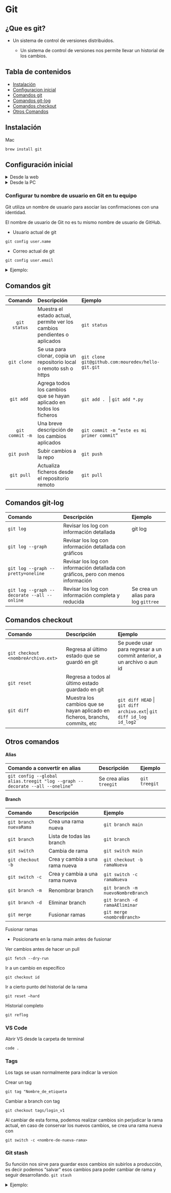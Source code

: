 # Git

## ¿Que es git?

- Un sistema de control de versiones distribuidos.

  - Un sistema de control de versiones nos permite llevar un historial de los cambios.
## Tabla de contenidos

- [Instalación](#instalación)
- [Configuracion inicial](#configuración-inicial)
- [Comandos git](#comandos-git)
- [Comandos git-log](#comandos-git-log)
- [Comandos checkout](#comandos-checkout)
- [Otros Comandos](#otros-comandos)


## Instalación 

Mac
```
brew install git
```

## Configuración inicial

<details>
  <summary>Desde la web</summary>
  
1. Crear un repositorio en github  `/mirepo`
  
2. Crear e ingresar en la carpeta de nuestro proyecto en nuestro equipo
  
3. Abrir una terminal desde la ubicación de la carpeta
  
4. Copiar y ejecutar el enlace generado de github en nuestra terminal
```
git remote add origin https://github.com/yorbimv/mirepo.git 
```

  * Si solicita credenciales, ingresarlas

    - Usuario: tuUsuario
    - Password: token
        - [`https://github.com/settings/tokens`](https://github.com/settings/tokens)
5. En la terminal nos aparece una rama llamada master
  * Se recomienda crear una rama main y empezar a trabajar desde ahi.
</details>

<details>
<summary>Desde la PC</summary>
  
1. Crear una carpeta con el nombre similar al del repositorio
   *  
   ```
   mkdir mirepo
   ```
  
2. Ingresar a la carpeta creada
   * Ejecutar
      * 
      ```
      git init
      ```
   * Se crean los archivos necesarios para poder sincronizarse con nuestro repositorio  
  
3. Desde github, crear una repo
  
4. Ejecutar los comandos como indican las instrucciones de github para asociar la repo con nuestra carpeta en nuestro equipo.

</details>

### Configurar tu nombre de usuario en Git en tu equipo
Git utiliza un nombre de usuario para asociar las confirmaciones con una identidad.

El nombre de usuario de Git no es tu mismo nombre de usuario de GitHub.

* Usuario actual de git
```
git config user.name
```
* Correo actual de git
```
git config user.email
```

<details>
<summary>Ejemplo:</summary> 

* Cambiar de usuario git en nuestro equipo

  * Si por alguna razon, se desea trabajar con otro usuario de git:
    * Se debe configurar usuario, correo:

      * Usar nombre y correo global, aplica para todos los repositorios que se va a trabajar en nuestro equipo

      ```
      git config --global user.name yorbimv
      ```
      ```
      git config --global user.email yorbimv@correo.com
      ```


      * Configurar tu nombre  y correo de usuario de Git para un repositorio único

      ```
      git config user.name "Jorge Meneses"
      ```
      ```
      git config user.email jorgemeneses@correo.com
      ```  
</details>

## Comandos git

| Comando           | Descripción                          | Ejemplo |
|     :---:         |     :---                             | :--- | 
| ```git status```  | Muestra el estado actual, permite ver los cambios pendientes o aplicados |      ```git status```    |
| ```git clone```   | Se usa para clonar, copia un repositorio local o remoto ssh o https    |```git clone    git@github.com:mouredev/hello-git.git  ```    |
|```git add ```| Agrega todos los cambios que se hayan aplicado en todos los ficheros| ```git add . ``` \| ```git add *.py ``` |
|```git commit -m```| Una breve descripción de los cambios aplicados| ```git commit -m “este es mi primer commit”```|
|```git push ```|Subir cambios a la repo|```git push``` |
|```git pull```|Actualiza ficheros desde el repositorio remoto|```git pull``` |


## Comandos git-log

| Comando           | Descripción                                     | Ejemplo |
|     :---         |     :---                                       |     :--- | 
|```git log```      |Revisar los log con información detallada        |git log|
|```git log --graph```|Revisar los log con información detallada con gráficos||
|```git log --graph --pretty=oneline```|Revisar los log con información detallada con gráficos, pero con menos información||
|```git log --graph --decorate --all --online``` |Revisar los log con información completa y reducida | Se crea un alias para log ```gittree```|



## Comandos checkout
| Comando           | Descripción                                     | Ejemplo |
|     :---         |     :---                                       |     :--- | 
|```git checkout <nombreArchivo.ext>```|Regresa  al último estado que se guardó en git|Se puede usar para regresar a un commit anterior, a un archivo o aun id|
|```git reset```|Regresa a todos al último estado guardado en git||
|```git diff ```|Muestra los cambios que se hayan aplicado en ficheros, branchs, commits, etc| ```git diff HEAD``` \| ```git diff archivo.ext```\| ```git diff id_log id_log2 ```|


## Otros comandos

#### Alias
| Comando a convertir en alias           | Descripción                                   | Ejemplo |
|     :---         |     :---                                       |:---|
|```git config --global alias.treegit "log --graph --decorate --all --oneline”```| Se crea alias ```treegit```|```git treegit```|

#### Branch 

| Comando                     | Descripción                     | Ejemplo                           |
|     :---                    |     :---                        |     :---                          | 
|```git branch nuevaRama```   |Crea una rama nueva              |```git branch main```              |
|```git branch```             |Lista de todas las branch        |```git branch```                   |
|```git switch```             |Cambia de rama                   |```git switch main```              |
|```git checkout -b```        |Crea y cambia a una rama nueva   | ```git checkout -b ramaNueva```   |
|```git switch -c  ```        |Crea y cambia a una rama nueva   |```git switch -c ramaNueva```      |
|```git branch -m```          | Renombrar branch              |```git branch -m nuevoNombreBranch```|
|```git branch -d ```         |Eliminar branch                  |```git branch -d ramaAEliminar```  |
|```git merge```              |Fusionar ramas                   |```git merge <nombreBranch>```     |
Fusionar ramas
* Posicionarte en la rama main antes de fusionar


Ver cambios antes de hacer un pull

``` git fetch --dry-run ```

Ir a un cambio en específico

```git checkout id ```

Ir a cierto punto del historial de la rama

```git reset —hard```

Historial completo

```git reflog```

### VS Code

Abrir VS desde la carpeta de terminal

```code .```


### Tags

Los tags se usan normalmente para indicar la version

Crear un tag

```git tag "Nombre_de_etiqueta```

Cambiar a branch con tag

```git checkout tags/login_v1```

Al cambiar de esta forma, podemos realizar cambios sin perjudicar la rama actual, en caso de conservar los nuevos cambios, se crea una rama nueva con 

```git switch -c <nombre-de-nueva-rama>```

### Git stash

Su función nos sirve para guardar esos cambios sin subirlos a producción, es decir podemos “salvar” esos cambios para poder cambiar de rama y seguir desarrollando.
```git stash```
<details>
<summary>
Ejemplo:
</summary>
Tenemos una rama main, una rama A y una rama B
 
En la rama A, tenemos un archivo login.py incompleto, se nos pide que se arregle un archivo en la rama b.

Al intentar hacer el cambio de rama, no es posible hacer el cambio sin antes hacer un commit en la rama A

Usamos ```git stash``` para guardar el cambio en la rama A, ahora ya es posible realizar el cambio a la rama B

Una vez solucionado el archivo en la rama B, nos cambiamos a la rama A, pero notaremos que no esta nuestros cambios guardados.

Para visualizar el cambio guardado, se ejecuta 
``` git stash pop ```

Ahora podemos seguir trabajando.

* Si queremos ver los cambios stash
```git stash list ```
* Si queremos eliminar los cambios salvados
```git stash drop```

</details>


